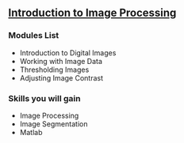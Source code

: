 ## [Introduction to Image Processing](https://www.coursera.org/learn/introduction-image-processing?specialization=image-processing)

### Modules List

- Introduction to Digital Images
- Working with Image Data
- Thresholding Images
- Adjusting Image Contrast

### Skills you will gain

- Image Processing
- Image Segmentation
- Matlab
